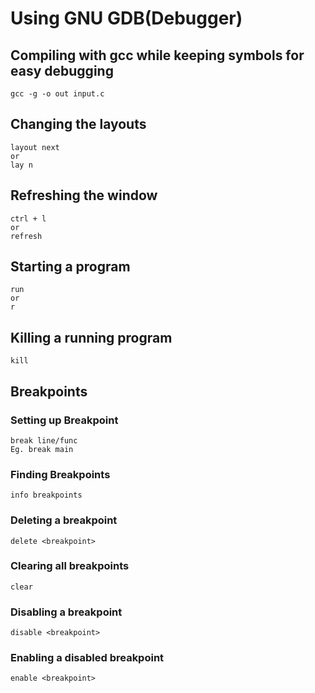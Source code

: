 # Using GNU GDB(Debugger)

## Compiling with gcc while keeping symbols for easy debugging

```
gcc -g -o out input.c
```

## Changing the layouts

```
layout next
or
lay n
```

## Refreshing the window
```
ctrl + l 
or
refresh
```


## Starting a program
```
run
or
r
```

## Killing a running program
```
kill
```

## Breakpoints

### Setting up Breakpoint
```
break line/func
Eg. break main
```

### Finding Breakpoints
```
info breakpoints
```

### Deleting a breakpoint
```
delete <breakpoint>
```

### Clearing all breakpoints
```
clear
```

### Disabling a breakpoint
```
disable <breakpoint>
```

### Enabling a disabled breakpoint
```
enable <breakpoint>
```


